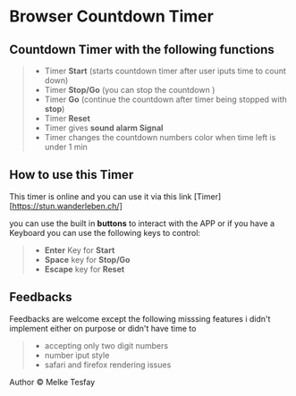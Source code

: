 # Browser Countdown Timer

## Countdown Timer with the following functions

> - Timer **Start** (starts countdown timer after user iputs time to count down)
> - Timer **Stop/Go** (you can stop the countdown )
> - Timer **Go** (continue the countdown after timer being stopped with **stop**)
> - Timer **Reset**
> - Timer gives **sound alarm Signal**
> - Timer changes the countdown numbers color when time left is under 1 min

## How to use this Timer

This timer is online and you can use it via this link [Timer][https://stun.wanderleben.ch/]

you can use the built in **buttons** to interact with the APP or if you have a Keyboard you can use the following keys to control:

> - **Enter** Key for **Start**
> - **Space** key for **Stop/Go**
> - **Escape** key for **Reset**

## Feedbacks

Feedbacks are welcome except the following misssing features i didn't implement either on purpose or didn't have time to

> - accepting only two digit numbers
> - number iput style
> - safari and firefox rendering issues

Author &copy; Melke Tesfay

